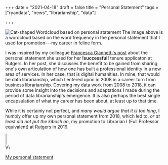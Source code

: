 +++
date = "2021-04-18"
draft = false
title = "Personal Statement"
tags = ["ryandata", "news", "librarianship", "data"]

+++

![Cat-shaped Wordcloud based on personal statement](https://ryanwomack.com/img/Ryan_Womack_Wordcloud.png "Cat-shaped Wordcloud based on personal statement")
The image above is a wordcloud based on the word frequency in the personal statement that I used for promotion---my career in feline form.

I was inspired by my colleague 
[Francesca Giannetti's post](https://francescagiannetti.com/personal-statement/) about the personal statement she used for her **!successful!** tenure applicaton at Rutgers.  In her post, she discusses the benefit to be gained from sharing one's own articulation of how one has built a professional identity in a new area of services.  In her case, that is digital humanities.  In mine, that would be data librarianship, which I entered upon in 2008 in a career turn from business librarianship.  Covering my data work from 2008 to 2018, it can provide some insight into the decisions and adaptations I made during the period of data librarianship's emergence.  It is also perhaps the best single encapsulation of what my career has been about, at least up to that time.

While it is certainly not perfect, and _many would argue that it is too long_, I humbly offer up my own personal statement from 2018, which led to, _or at least did not put the kibosh on_, my promotion to Librarian I (Full Professor equivalent) at Rutgers in 2019. 

|\
|\
V\

[My personal statement](https://ryanwomack.com/docs/Ryan_Womack_Personal_Statement.pdf)

